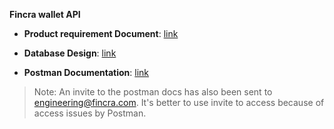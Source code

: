 **Fincra wallet API**

- **Product requirement Document**: [link](https://whimsical.com/fincra-project-3qsLQ7BTw9nQnSVW8RrDdt)

- **Database Design**: [link](https://dbdiagram.io/d/Fincra-Wallet-Api-Diagram-6632bfce5b24a634d047375b)

- **Postman Documentation**: [link](https://galactic-moon-4754.postman.co/workspace/Team-Workspace~5525ee6a-616b-4af0-8631-d95fd0129f22/collection/10368513-83d1fd8d-28c6-41df-9d71-215e58feaa9d?action=share&creator=10368513)

> Note: An invite to the postman docs has also been sent to engineering@fincra.com. It's better to use invite to access because of access issues by Postman.
